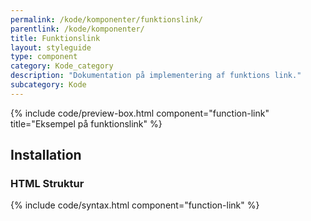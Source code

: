 ```yaml
---
permalink: /kode/komponenter/funktionslink/
parentlink: /kode/komponenter/
title: Funktionslink
layout: styleguide
type: component
category: Kode_category
description: "Dokumentation på implementering af funktions link."
subcategory: Kode
---
```


{% include code/preview-box.html component="function-link" title="Eksempel på funktionslink" %}

## Installation

### HTML Struktur

{% include code/syntax.html component="function-link" %}
